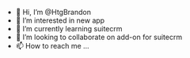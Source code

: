 - 👋 Hi, I’m @HtgBrandon
- 👀 I’m interested in new app
- 🌱 I’m currently learning suitecrm
- 💞️ I’m looking to collaborate on add-on for suitecrm
- 📫 How to reach me ...

<!---
HtgBrandon/HtgBrandon is a ✨ special ✨ repository because its `README.md` (this file) appears on your GitHub profile.
You can click the Preview link to take a look at your changes.
--->
